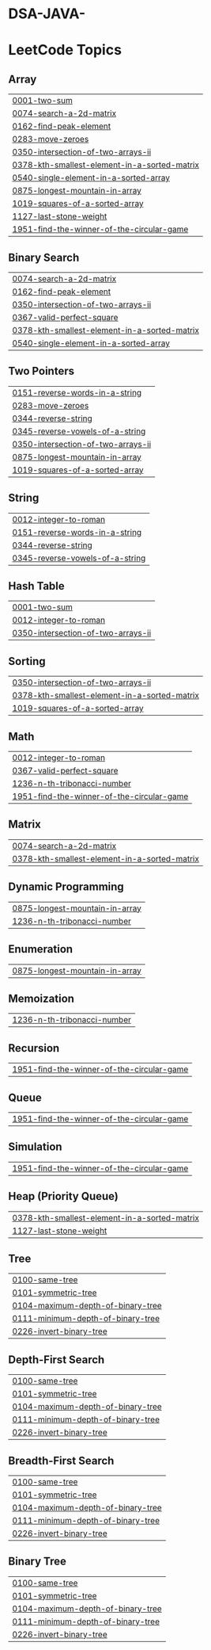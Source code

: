 # DSA-JAVA-
<!---LeetCode Topics Start-->
# LeetCode Topics
## Array
|  |
| ------- |
| [0001-two-sum](https://github.com/Sravyeah1/DSA-JAVA-/tree/master/0001-two-sum) |
| [0074-search-a-2d-matrix](https://github.com/Sravyeah1/DSA-JAVA-/tree/master/0074-search-a-2d-matrix) |
| [0162-find-peak-element](https://github.com/Sravyeah1/DSA-JAVA-/tree/master/0162-find-peak-element) |
| [0283-move-zeroes](https://github.com/Sravyeah1/DSA-JAVA-/tree/master/0283-move-zeroes) |
| [0350-intersection-of-two-arrays-ii](https://github.com/Sravyeah1/DSA-JAVA-/tree/master/0350-intersection-of-two-arrays-ii) |
| [0378-kth-smallest-element-in-a-sorted-matrix](https://github.com/Sravyeah1/DSA-JAVA-/tree/master/0378-kth-smallest-element-in-a-sorted-matrix) |
| [0540-single-element-in-a-sorted-array](https://github.com/Sravyeah1/DSA-JAVA-/tree/master/0540-single-element-in-a-sorted-array) |
| [0875-longest-mountain-in-array](https://github.com/Sravyeah1/DSA-JAVA-/tree/master/0875-longest-mountain-in-array) |
| [1019-squares-of-a-sorted-array](https://github.com/Sravyeah1/DSA-JAVA-/tree/master/1019-squares-of-a-sorted-array) |
| [1127-last-stone-weight](https://github.com/Sravyeah1/DSA-JAVA-/tree/master/1127-last-stone-weight) |
| [1951-find-the-winner-of-the-circular-game](https://github.com/Sravyeah1/DSA-JAVA-/tree/master/1951-find-the-winner-of-the-circular-game) |
## Binary Search
|  |
| ------- |
| [0074-search-a-2d-matrix](https://github.com/Sravyeah1/DSA-JAVA-/tree/master/0074-search-a-2d-matrix) |
| [0162-find-peak-element](https://github.com/Sravyeah1/DSA-JAVA-/tree/master/0162-find-peak-element) |
| [0350-intersection-of-two-arrays-ii](https://github.com/Sravyeah1/DSA-JAVA-/tree/master/0350-intersection-of-two-arrays-ii) |
| [0367-valid-perfect-square](https://github.com/Sravyeah1/DSA-JAVA-/tree/master/0367-valid-perfect-square) |
| [0378-kth-smallest-element-in-a-sorted-matrix](https://github.com/Sravyeah1/DSA-JAVA-/tree/master/0378-kth-smallest-element-in-a-sorted-matrix) |
| [0540-single-element-in-a-sorted-array](https://github.com/Sravyeah1/DSA-JAVA-/tree/master/0540-single-element-in-a-sorted-array) |
## Two Pointers
|  |
| ------- |
| [0151-reverse-words-in-a-string](https://github.com/Sravyeah1/DSA-JAVA-/tree/master/0151-reverse-words-in-a-string) |
| [0283-move-zeroes](https://github.com/Sravyeah1/DSA-JAVA-/tree/master/0283-move-zeroes) |
| [0344-reverse-string](https://github.com/Sravyeah1/DSA-JAVA-/tree/master/0344-reverse-string) |
| [0345-reverse-vowels-of-a-string](https://github.com/Sravyeah1/DSA-JAVA-/tree/master/0345-reverse-vowels-of-a-string) |
| [0350-intersection-of-two-arrays-ii](https://github.com/Sravyeah1/DSA-JAVA-/tree/master/0350-intersection-of-two-arrays-ii) |
| [0875-longest-mountain-in-array](https://github.com/Sravyeah1/DSA-JAVA-/tree/master/0875-longest-mountain-in-array) |
| [1019-squares-of-a-sorted-array](https://github.com/Sravyeah1/DSA-JAVA-/tree/master/1019-squares-of-a-sorted-array) |
## String
|  |
| ------- |
| [0012-integer-to-roman](https://github.com/Sravyeah1/DSA-JAVA-/tree/master/0012-integer-to-roman) |
| [0151-reverse-words-in-a-string](https://github.com/Sravyeah1/DSA-JAVA-/tree/master/0151-reverse-words-in-a-string) |
| [0344-reverse-string](https://github.com/Sravyeah1/DSA-JAVA-/tree/master/0344-reverse-string) |
| [0345-reverse-vowels-of-a-string](https://github.com/Sravyeah1/DSA-JAVA-/tree/master/0345-reverse-vowels-of-a-string) |
## Hash Table
|  |
| ------- |
| [0001-two-sum](https://github.com/Sravyeah1/DSA-JAVA-/tree/master/0001-two-sum) |
| [0012-integer-to-roman](https://github.com/Sravyeah1/DSA-JAVA-/tree/master/0012-integer-to-roman) |
| [0350-intersection-of-two-arrays-ii](https://github.com/Sravyeah1/DSA-JAVA-/tree/master/0350-intersection-of-two-arrays-ii) |
## Sorting
|  |
| ------- |
| [0350-intersection-of-two-arrays-ii](https://github.com/Sravyeah1/DSA-JAVA-/tree/master/0350-intersection-of-two-arrays-ii) |
| [0378-kth-smallest-element-in-a-sorted-matrix](https://github.com/Sravyeah1/DSA-JAVA-/tree/master/0378-kth-smallest-element-in-a-sorted-matrix) |
| [1019-squares-of-a-sorted-array](https://github.com/Sravyeah1/DSA-JAVA-/tree/master/1019-squares-of-a-sorted-array) |
## Math
|  |
| ------- |
| [0012-integer-to-roman](https://github.com/Sravyeah1/DSA-JAVA-/tree/master/0012-integer-to-roman) |
| [0367-valid-perfect-square](https://github.com/Sravyeah1/DSA-JAVA-/tree/master/0367-valid-perfect-square) |
| [1236-n-th-tribonacci-number](https://github.com/Sravyeah1/DSA-JAVA-/tree/master/1236-n-th-tribonacci-number) |
| [1951-find-the-winner-of-the-circular-game](https://github.com/Sravyeah1/DSA-JAVA-/tree/master/1951-find-the-winner-of-the-circular-game) |
## Matrix
|  |
| ------- |
| [0074-search-a-2d-matrix](https://github.com/Sravyeah1/DSA-JAVA-/tree/master/0074-search-a-2d-matrix) |
| [0378-kth-smallest-element-in-a-sorted-matrix](https://github.com/Sravyeah1/DSA-JAVA-/tree/master/0378-kth-smallest-element-in-a-sorted-matrix) |
## Dynamic Programming
|  |
| ------- |
| [0875-longest-mountain-in-array](https://github.com/Sravyeah1/DSA-JAVA-/tree/master/0875-longest-mountain-in-array) |
| [1236-n-th-tribonacci-number](https://github.com/Sravyeah1/DSA-JAVA-/tree/master/1236-n-th-tribonacci-number) |
## Enumeration
|  |
| ------- |
| [0875-longest-mountain-in-array](https://github.com/Sravyeah1/DSA-JAVA-/tree/master/0875-longest-mountain-in-array) |
## Memoization
|  |
| ------- |
| [1236-n-th-tribonacci-number](https://github.com/Sravyeah1/DSA-JAVA-/tree/master/1236-n-th-tribonacci-number) |
## Recursion
|  |
| ------- |
| [1951-find-the-winner-of-the-circular-game](https://github.com/Sravyeah1/DSA-JAVA-/tree/master/1951-find-the-winner-of-the-circular-game) |
## Queue
|  |
| ------- |
| [1951-find-the-winner-of-the-circular-game](https://github.com/Sravyeah1/DSA-JAVA-/tree/master/1951-find-the-winner-of-the-circular-game) |
## Simulation
|  |
| ------- |
| [1951-find-the-winner-of-the-circular-game](https://github.com/Sravyeah1/DSA-JAVA-/tree/master/1951-find-the-winner-of-the-circular-game) |
## Heap (Priority Queue)
|  |
| ------- |
| [0378-kth-smallest-element-in-a-sorted-matrix](https://github.com/Sravyeah1/DSA-JAVA-/tree/master/0378-kth-smallest-element-in-a-sorted-matrix) |
| [1127-last-stone-weight](https://github.com/Sravyeah1/DSA-JAVA-/tree/master/1127-last-stone-weight) |
## Tree
|  |
| ------- |
| [0100-same-tree](https://github.com/Sravyeah1/DSA-JAVA-/tree/master/0100-same-tree) |
| [0101-symmetric-tree](https://github.com/Sravyeah1/DSA-JAVA-/tree/master/0101-symmetric-tree) |
| [0104-maximum-depth-of-binary-tree](https://github.com/Sravyeah1/DSA-JAVA-/tree/master/0104-maximum-depth-of-binary-tree) |
| [0111-minimum-depth-of-binary-tree](https://github.com/Sravyeah1/DSA-JAVA-/tree/master/0111-minimum-depth-of-binary-tree) |
| [0226-invert-binary-tree](https://github.com/Sravyeah1/DSA-JAVA-/tree/master/0226-invert-binary-tree) |
## Depth-First Search
|  |
| ------- |
| [0100-same-tree](https://github.com/Sravyeah1/DSA-JAVA-/tree/master/0100-same-tree) |
| [0101-symmetric-tree](https://github.com/Sravyeah1/DSA-JAVA-/tree/master/0101-symmetric-tree) |
| [0104-maximum-depth-of-binary-tree](https://github.com/Sravyeah1/DSA-JAVA-/tree/master/0104-maximum-depth-of-binary-tree) |
| [0111-minimum-depth-of-binary-tree](https://github.com/Sravyeah1/DSA-JAVA-/tree/master/0111-minimum-depth-of-binary-tree) |
| [0226-invert-binary-tree](https://github.com/Sravyeah1/DSA-JAVA-/tree/master/0226-invert-binary-tree) |
## Breadth-First Search
|  |
| ------- |
| [0100-same-tree](https://github.com/Sravyeah1/DSA-JAVA-/tree/master/0100-same-tree) |
| [0101-symmetric-tree](https://github.com/Sravyeah1/DSA-JAVA-/tree/master/0101-symmetric-tree) |
| [0104-maximum-depth-of-binary-tree](https://github.com/Sravyeah1/DSA-JAVA-/tree/master/0104-maximum-depth-of-binary-tree) |
| [0111-minimum-depth-of-binary-tree](https://github.com/Sravyeah1/DSA-JAVA-/tree/master/0111-minimum-depth-of-binary-tree) |
| [0226-invert-binary-tree](https://github.com/Sravyeah1/DSA-JAVA-/tree/master/0226-invert-binary-tree) |
## Binary Tree
|  |
| ------- |
| [0100-same-tree](https://github.com/Sravyeah1/DSA-JAVA-/tree/master/0100-same-tree) |
| [0101-symmetric-tree](https://github.com/Sravyeah1/DSA-JAVA-/tree/master/0101-symmetric-tree) |
| [0104-maximum-depth-of-binary-tree](https://github.com/Sravyeah1/DSA-JAVA-/tree/master/0104-maximum-depth-of-binary-tree) |
| [0111-minimum-depth-of-binary-tree](https://github.com/Sravyeah1/DSA-JAVA-/tree/master/0111-minimum-depth-of-binary-tree) |
| [0226-invert-binary-tree](https://github.com/Sravyeah1/DSA-JAVA-/tree/master/0226-invert-binary-tree) |
<!---LeetCode Topics End-->